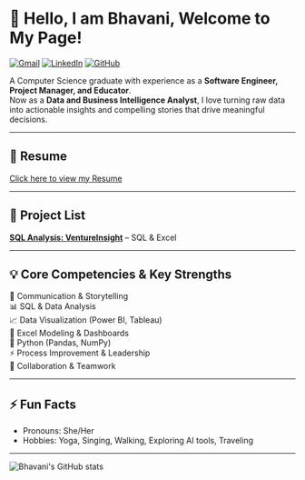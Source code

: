 # 👋 Hello, I am Bhavani, Welcome to My Page!
[![Gmail](https://img.shields.io/badge/Bhavanirams2020@gmail.com-orange?style=flat&logo=gmail)](mailto:Bhavanirams2020@gmail.com)
[![LinkedIn](https://img.shields.io/badge/LinkedIn-blue?style=flat&logo=linkedin)](https://www.linkedin.com/in/bhavani-bala)
[![GitHub](https://img.shields.io/badge/GitHub-black?style=flat&logo=github)](https://github.com/Bhavani-Balasubramanian)

A Computer Science graduate with experience as a **Software Engineer, Project Manager, and Educator**.  
Now as a **Data and Business Intelligence Analyst**, I love turning raw data into actionable insights and compelling stories that drive meaningful decisions.

---

## 📄 Resume
[Click here to view my Resume](./Bhavani%20Balasubramanian_Resume.pdf)

---

## 📂 Project List

**[SQL Analysis: VentureInsight](https://github.com/Bhavani-Balasubramanian/Business-Intelligence-Analytics-TripleTen/tree/main/SQL_Analysis_VentureInsight)** – SQL & Excel

 

<!--*(You can add screenshots or GIFs of dashboards in each repo for visual impact)* -->

---

## 💡 Core Competencies & Key Strengths
💬 Communication & Storytelling  
📊 SQL & Data Analysis  
📈 Data Visualization (Power BI, Tableau)  
📝 Excel Modeling & Dashboards  
🐍 Python (Pandas, NumPy)  
⚡ Process Improvement & Leadership  
🤝 Collaboration & Teamwork

---

## ⚡ Fun Facts
- Pronouns: She/Her  
- Hobbies: Yoga, Singing, Walking, Exploring AI tools, Traveling
---
![Bhavani's GitHub stats](https://github-readme-stats.vercel.app/api?username=Bhavani-Balasubramanian&show_icons=true&theme=radical)

